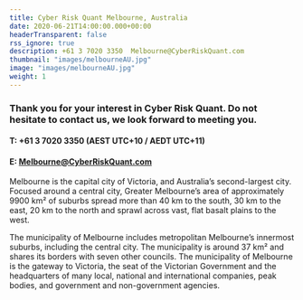 ```yaml
---
title: Cyber Risk Quant Melbourne, Australia
date: 2020-06-21T14:00:00.000+00:00
headerTransparent: false
rss_ignore: true
description: +61 3 7020 3350  Melbourne@CyberRiskQuant.com
thumbnail: "images/melbourneAU.jpg"
image: "images/melbourneAU.jpg"
weight: 1
---
```

### Thank you for your interest in Cyber Risk Quant. Do not hesitate to contact us, we look forward to meeting you.

#### T: +61 3 7020 3350 (AEST UTC+10 / AEDT UTC+11) 
#### E: Melbourne@CyberRiskQuant.com

Melbourne is the capital city of Victoria, and Australia’s second-largest city. Focused around a central city, Greater Melbourne’s area of approximately 9900 km² of suburbs spread more than 40 km to the south, 30 km to the east, 20 km to the north and sprawl across vast, flat basalt plains to the west.

The municipality of Melbourne includes metropolitan Melbourne’s innermost suburbs, including the central city. The municipality is around 37 km² and shares its borders with seven other councils. The municipality of Melbourne is the gateway to Victoria, the seat of the Victorian Government and the headquarters of many local, national and international companies, peak bodies, and government and non-government agencies.
